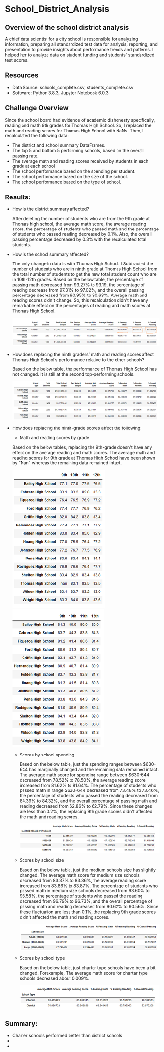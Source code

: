 # School_District_Analysis

## Overview of the school district analysis

A chief data scientist for a city school is responsible for analyzing information, preparing all standardized test data for analysis, reporting, and presentation to provide insights about performance trends and patterns. I helped her to analyze data on student funding and students' standardized test scores.

## Resources

 - Data Source: schools_complete.csv, students_complete.csv
 - Software: Python 3.8.3, Jupyter Notebook 6.0.3
 
 ## Challenge Overview
 
  Since the school board had evidence of academic dishonesty specifically, reading and math 9th grades for Thomas High School. So, I replaced the math and reading scores for       Thomas High School with NaNs. Then, I recalculated the following data:
    
   - The district and school summary DataFrames.
   - The top 5 and bottom 5 performing schools, based on the overall passing rate.
   - The average math and reading scores received by students in each grade at each school
   - The school performance based on the spending per student.
   - The school performance based on the size of the school.
   - The school performance based on the type of school.
      
## Results:
 - How is the district summary affected?
  
    After deleting the number of students who are from the 9th grade at Thomas high school, the average math score, the average reading score, the percentage of students who         passed math and the percentage of students who passed reading decreased by 0.1%. Also, the overall passing percentage decreased by 0.3% with the recalculated total students.
  
 - How is the school summary affected?
 
   The only change in data is with Thomas High School. I Subtracted the number of students who are in ninth grade at Thomas High School from the total number of students to        get the new total student count who are in 10th-12th grades. Based on the below table, the percentage of passing math decreased from 93.27% to 93.19, the percentage of          reading decrease from 97.31% to 97.02%, and the overall passing percentage decreased from 90.95% to 90.63%. Average math and reading scores didn't change. So, this              recalculation didn't have any remarkable effect on the percentages of reading and math scores at Thomas High School. 
   
   ![](https://github.com/Nazanin-hub/School_District_Analysis/blob/main/pic.2.png) 
   
 
 - How does replacing the ninth graders’ math and reading scores affect Thomas High School’s performance relative to the other schools?
 
    Based on the below table, the performance of Thomas High School has not changed. It is still at the second top-performing schools.
    
    ![](https://github.com/Nazanin-hub/School_District_Analysis/blob/main/performance.png)
   
 - How does replacing the ninth-grade scores affect the following:
 
    - Math and reading scores by grade
      
     Based on the below tables, replacing the 9th-grade doesn't have any effect on the average reading and math scores. The average math and reading scores for 9th grade at          Thomas High School have been shown by "Nan" whereas the remaining data remained intact.
     
     ![](https://github.com/Nazanin-hub/School_District_Analysis/blob/main/math-grade.png) 
     ![](https://github.com/Nazanin-hub/School_District_Analysis/blob/main/reading-grade.png)
     
    - Scores by school spending
    
      Based on the below table, just the spending ranges between $630-644 has marginally changed and the remaining data remained intact. The average math score for spending           range between $630-644 decreased from 78.52% to 78.50%, the average reading score increased from 81.62% to 81.64%. The percentage of students who passed math in range           $630-644 decreased from 73.48% to 73.46%, the percentage of students who passed the reading decreased from 84.39% to 84.32%, and the overall percentage of passing math and       reading decreased from 62.86% to 62.79%. Since these changes are less than 0.2%, the replacing 9th grade scores didn't affected the math and reading scores. 
      
      ![](https://github.com/Nazanin-hub/School_District_Analysis/blob/main/spending%20ranges-.png) 
      
    - Scores by school size
    
      Based on the below table, just the medium schools size has slightly changed. The average math score for medium size schools decreased from 83.37% to 83.36%, the average         reading score increased from 83.86% to 83.87%. The percentage of students who passed math in medium size schools decreased from 93.60% to 93.58%, the percentage of               students who passed the reading decreased from 96.79% to 96.73%, and the overall percentage of passing math and reading decreased from 90.62% to 90.56%. Since these             fluctuation are less than 0.1%, the replacing 9th grade scores didn't affected the math and reading scores.
      
      ![](https://github.com/Nazanin-hub/School_District_Analysis/blob/main/school%20size-.png)
      
    - Scores by school type
    
      Based on the below table, just charter type schools have been a bit changed. Forexample, The average math score for chartar type schools decreased about 0.009%.
      
      ![](https://github.com/Nazanin-hub/School_District_Analysis/blob/main/school%20type.png)
      
## Summary:

   - Charter schools performed better than district schools
   - 
   - 
   


